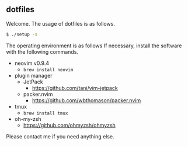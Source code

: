 ## dotfiles

Welcome.
The usage of dotfiles is as follows.

```bash
$ ./setup -s
```

The operating environment is as follows
If necessary, install the software with the following commands.

* neovim v0.9.4
    * `brew install neovim`
* plugin manager
    * JetPack
        * https://github.com/tani/vim-jetpack
    * packer.nvim 
        * https://github.com/wbthomason/packer.nvim
* tmux
    * `brew install tmux`
* oh-my-zsh
    * https://github.com/ohmyzsh/ohmyzsh

Please contact me if you need anything else.

